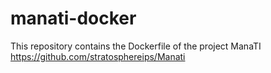 # manati-docker
This repository contains the Dockerfile of the project ManaTI https://github.com/stratosphereips/Manati 
